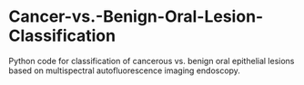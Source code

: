 # Cancer-vs.-Benign-Oral-Lesion-Classification
Python code for classification of cancerous vs. benign oral epithelial lesions based on multispectral autofluorescence imaging endoscopy.
